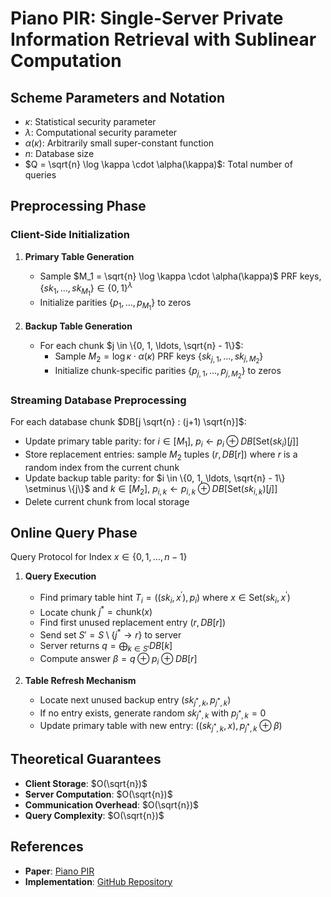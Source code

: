 # Piano PIR: Single-Server Private Information Retrieval with Sublinear Computation

## Scheme Parameters and Notation

- $\kappa$: Statistical security parameter
- $\lambda$: Computational security parameter
- $\alpha(\kappa)$: Arbitrarily small super-constant function
- $n$: Database size
- $Q = \sqrt{n} \log \kappa \cdot \alpha(\kappa)$: Total number of queries

## Preprocessing Phase

### Client-Side Initialization

1. **Primary Table Generation**
   - Sample $M_1 = \sqrt{n} \log \kappa \cdot \alpha(\kappa)$ PRF keys, $\{sk_1, \ldots, sk_{M_1}\} \in \{0,1\}^{\lambda}$
   - Initialize parities $\{p_1, \ldots, p_{M_1}\}$ to zeros

2. **Backup Table Generation**
   - For each chunk $j \in \{0, 1, \ldots, \sqrt{n} - 1\}$:
      - Sample $M_2 = \log \kappa \cdot \alpha(\kappa)$ PRF keys $\{sk_{j,1}, \ldots, sk_{j,M_2}\}$
      - Initialize chunk-specific parities $\{p_{j,1}, \ldots, p_{j,M_2}\}$ to zeros

### Streaming Database Preprocessing

For each database chunk $DB[j \sqrt{n} : (j+1) \sqrt{n}]$:
- Update primary table parity: for $i \in [M_1]$, $p_i \leftarrow p_i \oplus DB[\text{Set}(sk_i)[j]]$
- Store replacement entries: sample $M_2$ tuples $(r, DB[r])$ where $r$ is a random index from the current chunk
- Update backup table parity: for $i \in \{0, 1, \ldots, \sqrt{n} - 1\} \setminus \{j\}$ and $k \in [M_2]$, $p_{i,k} \leftarrow p_{i,k} \oplus DB[\text{Set}(sk_{i,k})[j]]$
- Delete current chunk from local storage

## Online Query Phase

Query Protocol for Index $x \in \{0, 1, \ldots, n-1\}$

1. **Query Execution**
   - Find primary table hint $T_i = ((sk_i, x^{\prime}), p_i)$ where $x \in \text{Set}(sk_i, x^{\prime})$
   - Locate chunk $j^* = \text{chunk}(x)$
   - Find first unused replacement entry $(r, DB[r])$
   - Send set $S' = S \setminus \{j^* \to r\}$ to server
   - Server returns $q = \bigoplus_{k \in S'} DB[k]$
   - Compute answer $\beta = q \oplus p_i \oplus DB[r]$

2. **Table Refresh Mechanism**
   - Locate next unused backup entry $(sk_{j^*,k}, p_{j^*,k})$
   - If no entry exists, generate random $sk_{j^*,k}$ with $p_{j^*,k} = 0$
   - Update primary table with new entry: $((sk_{j^*,k}, x), p_{j^*,k} \oplus \beta)$

## Theoretical Guarantees

- **Client Storage**: $O(\sqrt{n})$
- **Server Computation**: $O(\sqrt{n})$
- **Communication Overhead**: $O(\sqrt{n})$
- **Query Complexity**: $O(\sqrt{n})$

## References

- **Paper**: [Piano PIR](https://eprint.iacr.org/2023/452)
- **Implementation**: [GitHub Repository](https://github.com/wuwuz/Piano-PIR-new)
